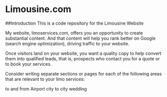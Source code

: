 # Limousine.com

##Introduction
This is a code repository for the Limousine Website

My website, limoservices.com, offers you an opportunity to create substantial content. And that content will help you rank better on Google (search engine optimization), driving traffic to your website.

Once visitors land on your website, you want a quality copy to help convert them into qualified leads, that is, prospects who contact you for a quote or to book your services.

Consider writing separate sections or pages for each of the following areas that are relevant to your limo services:

to and from Airport
city to city 
wedding
